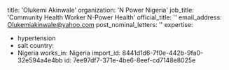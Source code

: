 title: 'Olukemi Akinwale'
organization: 'N Power Nigeria'
job_title: 'Community Health Worker N-Power Health'
official_title: ''
email_address: Olukemiakinwale@yahoo.com
post_nominal_letters: ''
expertise:
  - hypertension
  - salt
country:
  - Nigeria
works_in: Nigeria
import_id: 8441d1d6-7f0e-442b-9fa0-32e594a4e4bb
id: 7ee97df7-371e-4be6-8eef-cd7148e8025e
